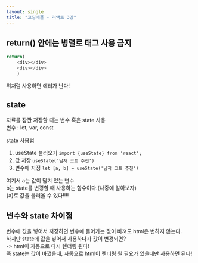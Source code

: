 ```yaml
---
layout: single
title: "코딩애플 - 리액트 3강"
---
```


## return() 안에는 병렬로 태그 사용 금지
``` js
return(
    <div></div>
    <div></div>
    )
```
위처럼 사용하면 에러가 난다!

## state
자료를 잠깐 저장할 때는 변수 혹은 state 사용<br>
변수 : let, var, const<br>

state 사용법
1. useState 불러오기  `import {useState} from 'react';` 
2. 값 저장  `useState('남자 코트 추천')` 
3. 변수에 지정  `let [a, b] = useState('남자 코트 추천')` 

여기서 a는 값이 담겨 있는 변수<br>
b는 state를 변경할 때 사용하는 함수이다.(나중에 알아보자)<br>
{a}로 값을 불러올 수 있다!!!!

## 변수와 state 차이점
변수에 값을 넣어서 저장하면 변수에 들어가는 값이 바껴도 html은 변하지 않는다.<br>
하지만 state에 값을 넣어서 사용하다가 값이 변경되면?<br>
-> html이 자동으로 다시 렌더링 된다!<br>
즉 state는 값이 바꼈을때, 자동으로 html이 렌더링 될 필요가 있을때만 사용하면 된다!

